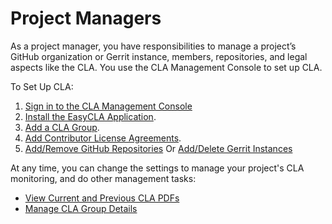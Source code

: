 # Project Managers

As a project manager, you have responsibilities to manage a project’s GitHub organization or Gerrit instance, members, repositories, and legal aspects like the CLA. You use the CLA Management Console to set up CLA.

To Set Up CLA:

1. ​[Sign in to the CLA Management Console](sign-in-to-the-cla-management-console.md)
2. [Install the EasyCLA Application](install-the-easycla-application.md).
3. ​[Add a CLA Group](add-a-cla-group.md).
4. ​[Add Contributor License Agreements](add-contributor-license-agreements.md).
5. [Add/Remove GitHub Repositories](add-github-repositories-to-cla-monitoring-or-remove-them-from-cla-monitoring.md) Or [Add/Delete Gerrit Instances](add-gerrit-instances-to-cla-monitoring-or-delete-them-from-cla-monitoring.md)

At any time, you can change the settings to manage your project's CLA monitoring, and do other management tasks:

* ​[View Current and Previous CLA PDFs](view-current-and-previous-cla-pdfs.md)​
* ​[Manage CLA Group Details](manage-cla-group-details.md)​



